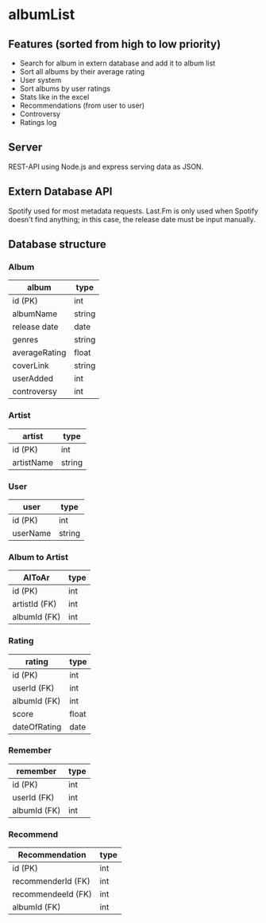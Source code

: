 # albumList

## Features (sorted from high to low priority)

- Search for album in extern database and add it to album list
- Sort all albums by their average rating
- User system
- Sort albums by user ratings
- Stats like in the excel
- Recommendations (from user to user)
- Controversy
- Ratings log

## Server
REST-API using Node.js and express serving data as JSON.

## Extern Database API

Spotify used for most metadata requests. Last.Fm is only used when Spotify doesn't find anything; in this case, the release date must be input manually.

## Database structure

### Album
album|type
-|-
id (PK)|int
albumName|string
release date|date
genres|string
averageRating|float
coverLink|string
userAdded|int
controversy|int


### Artist
artist|type
-|-
id (PK)|int
artistName|string


### User
user|type
-|-
id (PK)|int
userName|string


### Album to Artist
AlToAr|type
-|-
id (PK)|int
artistId (FK)|int
albumId (FK)|int


### Rating 
rating|type
-|-
id (PK)|int
userId (FK)|int
albumId (FK)|int
score|float
dateOfRating|date


### Remember
remember|type
-|-
id (PK)|int
userId (FK)|int
albumId (FK)|int


### Recommend
Recommendation|type
-|-
id (PK)|int
recommenderId (FK)|int
recommendeeId (FK)|int
albumId (FK)|int

